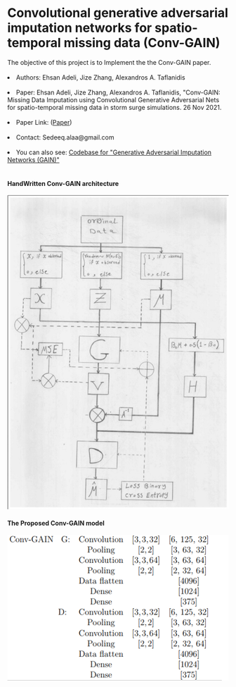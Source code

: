 <h1>Convolutional generative adversarial imputation networks for spatio-temporal missing data (Conv-GAIN)</h1>
The objective of this project is to Implement the the Conv-GAIN paper.<br><br>
<li>Authors: Ehsan Adeli, Jize Zhang, Alexandros A. Taflanidis</li><br>
<li>Paper: Ehsan Adeli, Jize Zhang, Alexandros A. Taflanidis, "Conv-GAIN: Missing Data Imputation using Convolutional Generative Adversarial Nets for spatio-temporal missing data in storm surge simulations. 26 Nov 2021.</li><br>
<li>Paper Link: (<a href="https://arxiv.org/abs/2111.02823">Paper</a>)</li><br>
<li>Contact: Sedeeq.alaa@gmail.com</li><br>
<li>You can also see: <a href="https://github.com/dhanajitb/GAIN-Pytorch">Codebase for "Generative Adversarial Imputation Networks (GAIN)"</a></li><br>
<h4>HandWritten Conv-GAIN architecture</h4>
<img src='Conv_Gain_HW.jpg'></img>

<h4>The Proposed Conv-GAIN model</h4>
<img src="Layers.png" align="left"></img>
